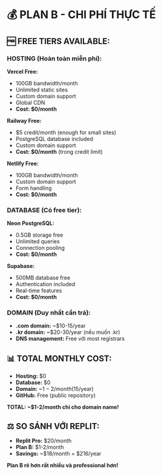 # 💰 PLAN B - CHI PHÍ THỰC TẾ

## 🆓 FREE TIERS AVAILABLE:

### **HOSTING (Hoàn toàn miễn phí):**

**Vercel Free:**
- 100GB bandwidth/month
- Unlimited static sites
- Custom domain support
- Global CDN
- **Cost: $0/month**

**Railway Free:**
- $5 credit/month (enough for small sites)
- PostgreSQL database included
- Custom domain support
- **Cost: $0/month** (trong credit limit)

**Netlify Free:**
- 100GB bandwidth/month
- Custom domain support
- Form handling
- **Cost: $0/month**

### **DATABASE (Có free tier):**

**Neon PostgreSQL:**
- 0.5GB storage free
- Unlimited queries
- Connection pooling
- **Cost: $0/month**

**Supabase:**
- 500MB database free
- Authentication included
- Real-time features
- **Cost: $0/month**

### **DOMAIN (Duy nhất cần trả):**
- **.com domain:** ~$10-15/year
- **.kr domain:** ~$20-30/year (nếu muốn .kr)
- **DNS management:** Free với most registrars

## 📊 TOTAL MONTHLY COST:
- **Hosting:** $0
- **Database:** $0  
- **Domain:** ~$1-2/month ($15/year)
- **GitHub:** Free (public repository)

**TOTAL: ~$1-2/month chỉ cho domain name!**

## ⚖️ SO SÁNH VỚI REPLIT:
- **Replit Pro:** $20/month
- **Plan B:** $1-2/month
- **Savings:** ~$18/month = $216/year

**Plan B rẻ hơn rất nhiều và professional hơn!**